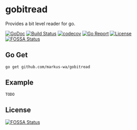 # gobitread

Provides a bit level reader for go.

[![GoDoc](https://godoc.org/github.com/markus-wa/gobitread?status.svg)](https://godoc.org/github.com/markus-wa/gobitread)
[![Build Status](https://travis-ci.org/markus-wa/gobitread.svg?branch=master)](https://travis-ci.org/markus-wa/gobitread)
[![codecov](https://codecov.io/gh/markus-wa/gobitread/branch/master/graph/badge.svg)](https://codecov.io/gh/markus-wa/gobitread)
[![Go Report](https://goreportcard.com/badge/github.com/markus-wa/gobitread)](https://goreportcard.com/report/github.com/markus-wa/gobitread)
[![License](https://img.shields.io/badge/license-MIT-blue.svg?style=flat)](LICENSE.md)
[![FOSSA Status](https://app.fossa.io/api/projects/git%2Bgithub.com%2Fmarkus-wa%2Fgobitread.svg?type=shield)](https://app.fossa.io/projects/git%2Bgithub.com%2Fmarkus-wa%2Fgobitread?ref=badge_shield)

## Go Get

	go get github.com/markus-wa/gobitread

## Example

	TODO


## License
[![FOSSA Status](https://app.fossa.io/api/projects/git%2Bgithub.com%2Fmarkus-wa%2Fgobitread.svg?type=large)](https://app.fossa.io/projects/git%2Bgithub.com%2Fmarkus-wa%2Fgobitread?ref=badge_large)